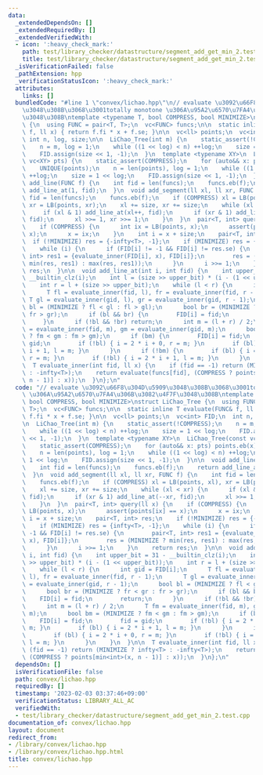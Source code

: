 ```yaml
---
data:
  _extendedDependsOn: []
  _extendedRequiredBy: []
  _extendedVerifiedWith:
  - icon: ':heavy_check_mark:'
    path: test/library_checker/datastructure/segment_add_get_min_2.test.cpp
    title: test/library_checker/datastructure/segment_add_get_min_2.test.cpp
  _isVerificationFailed: false
  _pathExtension: hpp
  _verificationStatusIcon: ':heavy_check_mark:'
  attributes:
    links: []
  bundledCode: "#line 1 \"convex/lichao.hpp\"\n// evaluate \u3092\u66F8\u304D\u5909\
    \u3048\u308B\u3068\u3001totally monotone \u306A\u95A2\u6570\u7FA4\u306B\u3082\u4F7F\
    \u3048\u308B\ntemplate <typename T, bool COMPRESS, bool MINIMIZE>\nstruct LiChao_Tree\
    \ {\n  using FUNC = pair<T, T>;\n  vc<FUNC> funcs;\n\n  static inline T evaluate(FUNC&\
    \ f, ll x) { return f.fi * x + f.se; }\n\n  vc<ll> points;\n  vc<int> FID;\n \
    \ int n, log, size;\n\n  LiChao_Tree(int m) {\n    static_assert(!COMPRESS);\n\
    \    n = m, log = 1;\n    while ((1 << log) < n) ++log;\n    size = 1 << log;\n\
    \    FID.assign(size << 1, -1);\n  }\n  template <typename XY>\n  LiChao_Tree(const\
    \ vc<XY> pts) {\n    static_assert(COMPRESS);\n    for (auto&& x: pts) points.eb(x);\n\
    \    UNIQUE(points);\n    n = len(points), log = 1;\n    while ((1 << log) < n)\
    \ ++log;\n    size = 1 << log;\n    FID.assign(size << 1, -1);\n  }\n\n  void\
    \ add_line(FUNC f) {\n    int fid = len(funcs);\n    funcs.eb(f);\n    return\
    \ add_line_at(1, fid);\n  }\n  void add_segment(ll xl, ll xr, FUNC f) {\n    int\
    \ fid = len(funcs);\n    funcs.eb(f);\n    if (COMPRESS) xl = LB(points, xl),\
    \ xr = LB(points, xr);\n    xl += size, xr += size;\n    while (xl < xr) {\n \
    \     if (xl & 1) add_line_at(xl++, fid);\n      if (xr & 1) add_line_at(--xr,\
    \ fid);\n      xl >>= 1, xr >>= 1;\n    }\n  }\n  pair<T, int> query(ll x) {\n\
    \    if (COMPRESS) {\n      int ix = LB(points, x);\n      assert(points[ix] ==\
    \ x);\n      x = ix;\n    }\n    int i = x + size;\n    pair<T, int> res;\n  \
    \  if (!MINIMIZE) res = {-infty<T>, -1};\n    if (MINIMIZE) res = {infty<T>, -1};\n\
    \    while (i) {\n      if (FID[i] != -1 && FID[i] != res.se) {\n        pair<T,\
    \ int> res1 = {evaluate_inner(FID[i], x), FID[i]};\n        res = (MINIMIZE ?\
    \ min(res, res1) : max(res, res1));\n      }\n      i >>= 1;\n    }\n    return\
    \ res;\n  }\n\n  void add_line_at(int i, int fid) {\n    int upper_bit = 31 -\
    \ __builtin_clz(i);\n    int l = (size >> upper_bit) * (i - (1 << upper_bit));\n\
    \    int r = l + (size >> upper_bit);\n    while (l < r) {\n      int gid = FID[i];\n\
    \      T fl = evaluate_inner(fid, l), fr = evaluate_inner(fid, r - 1);\n     \
    \ T gl = evaluate_inner(gid, l), gr = evaluate_inner(gid, r - 1);\n      bool\
    \ bl = (MINIMIZE ? fl < gl : fl > gl);\n      bool br = (MINIMIZE ? fr < gr :\
    \ fr > gr);\n      if (bl && br) {\n        FID[i] = fid;\n        return;\n \
    \     }\n      if (!bl && !br) return;\n      int m = (l + r) / 2;\n      T fm\
    \ = evaluate_inner(fid, m), gm = evaluate_inner(gid, m);\n      bool bm = (MINIMIZE\
    \ ? fm < gm : fm > gm);\n      if (bm) {\n        FID[i] = fid;\n        fid =\
    \ gid;\n        if (!bl) { i = 2 * i + 0, r = m; }\n        if (bl) { i = 2 *\
    \ i + 1, l = m; }\n      }\n      if (!bm) {\n        if (bl) { i = 2 * i + 0,\
    \ r = m; }\n        if (!bl) { i = 2 * i + 1, l = m; }\n      }\n    }\n  }\n\n\
    \  T evaluate_inner(int fid, ll x) {\n    if (fid == -1) return (MINIMIZE ? infty<T>\
    \ : -infty<T>);\n    return evaluate(funcs[fid], (COMPRESS ? points[min<int>(x,\
    \ n - 1)] : x));\n  }\n};\n"
  code: "// evaluate \u3092\u66F8\u304D\u5909\u3048\u308B\u3068\u3001totally monotone\
    \ \u306A\u95A2\u6570\u7FA4\u306B\u3082\u4F7F\u3048\u308B\ntemplate <typename T,\
    \ bool COMPRESS, bool MINIMIZE>\nstruct LiChao_Tree {\n  using FUNC = pair<T,\
    \ T>;\n  vc<FUNC> funcs;\n\n  static inline T evaluate(FUNC& f, ll x) { return\
    \ f.fi * x + f.se; }\n\n  vc<ll> points;\n  vc<int> FID;\n  int n, log, size;\n\
    \n  LiChao_Tree(int m) {\n    static_assert(!COMPRESS);\n    n = m, log = 1;\n\
    \    while ((1 << log) < n) ++log;\n    size = 1 << log;\n    FID.assign(size\
    \ << 1, -1);\n  }\n  template <typename XY>\n  LiChao_Tree(const vc<XY> pts) {\n\
    \    static_assert(COMPRESS);\n    for (auto&& x: pts) points.eb(x);\n    UNIQUE(points);\n\
    \    n = len(points), log = 1;\n    while ((1 << log) < n) ++log;\n    size =\
    \ 1 << log;\n    FID.assign(size << 1, -1);\n  }\n\n  void add_line(FUNC f) {\n\
    \    int fid = len(funcs);\n    funcs.eb(f);\n    return add_line_at(1, fid);\n\
    \  }\n  void add_segment(ll xl, ll xr, FUNC f) {\n    int fid = len(funcs);\n\
    \    funcs.eb(f);\n    if (COMPRESS) xl = LB(points, xl), xr = LB(points, xr);\n\
    \    xl += size, xr += size;\n    while (xl < xr) {\n      if (xl & 1) add_line_at(xl++,\
    \ fid);\n      if (xr & 1) add_line_at(--xr, fid);\n      xl >>= 1, xr >>= 1;\n\
    \    }\n  }\n  pair<T, int> query(ll x) {\n    if (COMPRESS) {\n      int ix =\
    \ LB(points, x);\n      assert(points[ix] == x);\n      x = ix;\n    }\n    int\
    \ i = x + size;\n    pair<T, int> res;\n    if (!MINIMIZE) res = {-infty<T>, -1};\n\
    \    if (MINIMIZE) res = {infty<T>, -1};\n    while (i) {\n      if (FID[i] !=\
    \ -1 && FID[i] != res.se) {\n        pair<T, int> res1 = {evaluate_inner(FID[i],\
    \ x), FID[i]};\n        res = (MINIMIZE ? min(res, res1) : max(res, res1));\n\
    \      }\n      i >>= 1;\n    }\n    return res;\n  }\n\n  void add_line_at(int\
    \ i, int fid) {\n    int upper_bit = 31 - __builtin_clz(i);\n    int l = (size\
    \ >> upper_bit) * (i - (1 << upper_bit));\n    int r = l + (size >> upper_bit);\n\
    \    while (l < r) {\n      int gid = FID[i];\n      T fl = evaluate_inner(fid,\
    \ l), fr = evaluate_inner(fid, r - 1);\n      T gl = evaluate_inner(gid, l), gr\
    \ = evaluate_inner(gid, r - 1);\n      bool bl = (MINIMIZE ? fl < gl : fl > gl);\n\
    \      bool br = (MINIMIZE ? fr < gr : fr > gr);\n      if (bl && br) {\n    \
    \    FID[i] = fid;\n        return;\n      }\n      if (!bl && !br) return;\n\
    \      int m = (l + r) / 2;\n      T fm = evaluate_inner(fid, m), gm = evaluate_inner(gid,\
    \ m);\n      bool bm = (MINIMIZE ? fm < gm : fm > gm);\n      if (bm) {\n    \
    \    FID[i] = fid;\n        fid = gid;\n        if (!bl) { i = 2 * i + 0, r =\
    \ m; }\n        if (bl) { i = 2 * i + 1, l = m; }\n      }\n      if (!bm) {\n\
    \        if (bl) { i = 2 * i + 0, r = m; }\n        if (!bl) { i = 2 * i + 1,\
    \ l = m; }\n      }\n    }\n  }\n\n  T evaluate_inner(int fid, ll x) {\n    if\
    \ (fid == -1) return (MINIMIZE ? infty<T> : -infty<T>);\n    return evaluate(funcs[fid],\
    \ (COMPRESS ? points[min<int>(x, n - 1)] : x));\n  }\n};\n"
  dependsOn: []
  isVerificationFile: false
  path: convex/lichao.hpp
  requiredBy: []
  timestamp: '2023-02-03 03:37:46+09:00'
  verificationStatus: LIBRARY_ALL_AC
  verifiedWith:
  - test/library_checker/datastructure/segment_add_get_min_2.test.cpp
documentation_of: convex/lichao.hpp
layout: document
redirect_from:
- /library/convex/lichao.hpp
- /library/convex/lichao.hpp.html
title: convex/lichao.hpp
---
```

